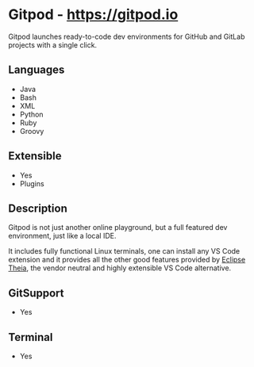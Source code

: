 # Gitpod - https://gitpod.io
Gitpod launches ready-to-code dev environments for GitHub and GitLab projects with a single click.

## Languages
- Java
- Bash
- XML
- Python
- Ruby
- Groovy

## Extensible
- Yes
- Plugins

## Description
Gitpod is not just another online playground, but a full featured dev environment, just like a local IDE.

It includes fully functional Linux terminals, one can install any VS Code extension and it provides all the other good features provided by [Eclipse Theia](https://theia-ide.org/), the vendor neutral and highly extensible VS Code alternative.

## GitSupport
- Yes

## Terminal
- Yes
